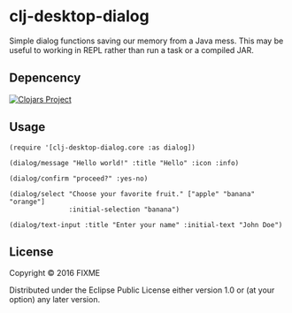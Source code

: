 # clj-desktop-dialog

Simple dialog functions saving our memory from a Java mess.
This may be useful to working in REPL rather than run a task or a compiled JAR.

## Depencency
[![Clojars Project](https://img.shields.io/clojars/v/clj-desktop-dialog.svg)](https://clojars.org/clj-desktop-dialog)

## Usage

    (require '[clj-desktop-dialog.core :as dialog])
    
    (dialog/message "Hello world!" :title "Hello" :icon :info)
    
    (dialog/confirm "proceed?" :yes-no)
    
    (dialog/select "Choose your favorite fruit." ["apple" "banana" "orange"]
                   :initial-selection "banana")
    
    (dialog/text-input :title "Enter your name" :initial-text "John Doe")

## License

Copyright © 2016 FIXME

Distributed under the Eclipse Public License either version 1.0 or (at
your option) any later version.
